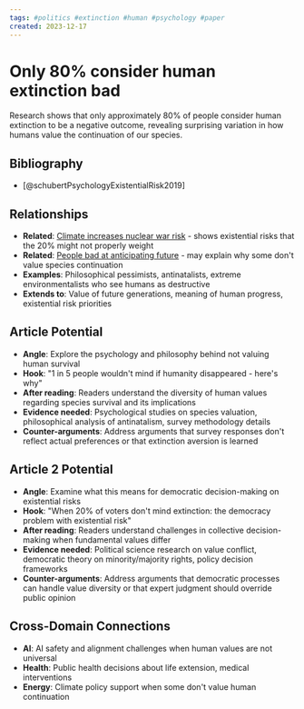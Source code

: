 ```yaml
---
tags: #politics #extinction #human #psychology #paper
created: 2023-12-17
---
```


# Only 80% consider human extinction bad

Research shows that only approximately 80% of people consider human extinction to be a negative outcome, revealing surprising variation in how humans value the continuation of our species.

## Bibliography

- [@schubertPsychologyExistentialRisk2019]

## Relationships
- **Related**: [Climate increases nuclear war risk](energy-climate-war-risk.md) - shows existential risks that the 20% might not properly weight
- **Related**: [People bad at anticipating future](politics-future-prediction-poor.md) - may explain why some don't value species continuation
- **Examples**: Philosophical pessimists, antinatalists, extreme environmentalists who see humans as destructive
- **Extends to**: Value of future generations, meaning of human progress, existential risk priorities

## Article Potential
- **Angle**: Explore the psychology and philosophy behind not valuing human survival
- **Hook**: "1 in 5 people wouldn't mind if humanity disappeared - here's why"
- **After reading**: Readers understand the diversity of human values regarding species survival and its implications
- **Evidence needed**: Psychological studies on species valuation, philosophical analysis of antinatalism, survey methodology details
- **Counter-arguments**: Address arguments that survey responses don't reflect actual preferences or that extinction aversion is learned

## Article 2 Potential
- **Angle**: Examine what this means for democratic decision-making on existential risks
- **Hook**: "When 20% of voters don't mind extinction: the democracy problem with existential risk"
- **After reading**: Readers understand challenges in collective decision-making when fundamental values differ
- **Evidence needed**: Political science research on value conflict, democratic theory on minority/majority rights, policy decision frameworks
- **Counter-arguments**: Address arguments that democratic processes can handle value diversity or that expert judgment should override public opinion

## Cross-Domain Connections
- **AI**: AI safety and alignment challenges when human values are not universal
- **Health**: Public health decisions about life extension, medical interventions
- **Energy**: Climate policy support when some don't value human continuation